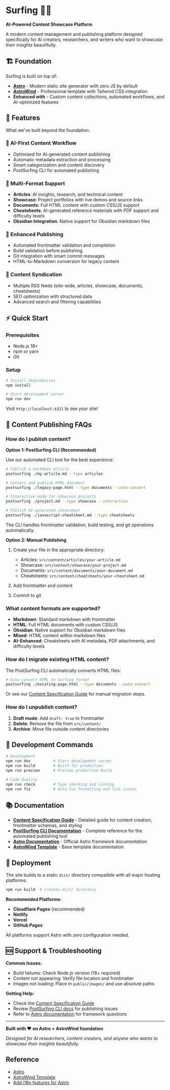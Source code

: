 # Surfing 🏄‍♂️

**AI-Powered Content Showcase Platform**

A modern content management and publishing platform designed specifically for AI creators, researchers, and writers who want to showcase their insights beautifully.

## 🏗️ Foundation

Surfing is built on top of:

- **[Astro](https://astro.build/)** - Modern static site generator with zero JS by default
- **[AstroWind](https://github.com/onwidget/astrowind)** - Professional template with Tailwind CSS integration
- **Enhanced with** - Custom content collections, automated workflows, and AI-optimized features

## 🚀 Features

What we've built beyond the foundation:

### 🤖 AI-First Content Workflow

- Optimized for AI-generated content publishing
- Automatic metadata extraction and processing
- Smart categorization and content discovery
- PostSurfing CLI for automated publishing

### 📝 Multi-Format Support

- **Articles**: AI insights, research, and technical content
- **Showcase**: Project portfolios with live demos and source links
- **Documents**: Full HTML content with custom CSS/JS support
- **Cheatsheets**: AI-generated reference materials with PDF support and difficulty levels
- **Obsidian Integration**: Native support for Obsidian markdown files

### 🔧 Enhanced Publishing

- Automated frontmatter validation and completion
- Build validation before publishing
- Git integration with smart commit messages
- HTML-to-Markdown conversion for legacy content

### 📡 Content Syndication

- Multiple RSS feeds (site-wide, articles, showcase, documents, cheatsheets)
- SEO optimization with structured data
- Advanced search and filtering capabilities

## ⚡ Quick Start

### Prerequisites

- Node.js 18+
- npm or yarn
- Git

### Setup

```bash
# Install dependencies
npm install

# Start development server
npm run dev
```

Visit `http://localhost:4321` to see your site!

## 📝 Content Publishing FAQs

### How do I publish content?

**Option 1: PostSurfing CLI (Recommended)**

Use our automated CLI tool for the best experience:

```bash
# Publish a markdown article
postsurfing ./my-article.md --type articles

# Convert and publish HTML document
postsurfing ./legacy-page.html --type documents --auto-convert

# Interactive mode for showcase projects
postsurfing ./project.md --type showcase --interactive

# Publish AI-generated cheatsheet
postsurfing ./javascript-cheatsheet.md --type cheatsheets
```

The CLI handles frontmatter validation, build testing, and git operations automatically.

**Option 2: Manual Publishing**

1. Create your file in the appropriate directory:
   - Articles: `src/content/articles/your-article.md`
   - Showcase: `src/content/showcase/your-project.md`
   - Documents: `src/content/documents/your-document.md`
   - Cheatsheets: `src/content/cheatsheets/your-cheatsheet.md`

2. Add frontmatter and content
3. Commit to git

### What content formats are supported?

- **Markdown**: Standard markdown with frontmatter
- **HTML**: Full HTML documents with custom CSS/JS
- **Obsidian**: Native support for Obsidian markdown files
- **Mixed**: HTML content within markdown files
- **AI-Enhanced**: Cheatsheets with AI metadata, PDF attachments, and difficulty levels

### How do I migrate existing HTML content?

The PostSurfing CLI automatically converts HTML files:

```bash
# Auto-convert HTML to Surfing format
postsurfing ./existing-page.html --type documents --auto-convert
```

Or see our [Content Specification Guide](./docs/content-specification.md) for manual migration steps.

### How do I unpublish content?

1. **Draft mode**: Add `draft: true` to frontmatter
2. **Delete**: Remove the file from `src/content/`
3. **Archive**: Move file outside content directories

## 🔧 Development Commands

```bash
# Development
npm run dev          # Start development server
npm run build        # Build for production
npm run preview      # Preview production build

# Code Quality
npm run check        # Type checking and linting
npm run fix          # Auto-fix formatting and lint issues
```

## 📚 Documentation

- **[Content Specification Guide](./docs/content-specification.md)** - Detailed guide for content creation, frontmatter schemas, and styling
- **[PostSurfing CLI Documentation](./docs/postsurfing-cli.md)** - Complete reference for the automated publishing tool
- **[Astro Documentation](https://docs.astro.build/)** - Official Astro framework documentation
- **[AstroWind Template](https://github.com/onwidget/astrowind)** - Base template documentation

## 🚀 Deployment

The site builds to a static `dist/` directory compatible with all major hosting platforms:

```bash
npm run build  # Creates dist/ directory
```

**Recommended Platforms:**

- **Cloudflare Pages** (recommended)
- **Netlify**
- **Vercel**
- **GitHub Pages**

All platforms support Astro with zero configuration needed.

## 🆘 Support & Troubleshooting

**Common Issues:**

- Build failures: Check Node.js version (18+ required)
- Content not appearing: Verify file location and frontmatter
- Images not loading: Place in `public/images/` and use absolute paths

**Getting Help:**

- Check the [Content Specification Guide](./docs/content-specification.md)
- Review [PostSurfing CLI docs](./docs/postsurfing-cli.md) for publishing issues
- Refer to [Astro documentation](https://docs.astro.build/) for framework questions

---

**Built with ❤️ on Astro + AstroWind foundation**

_Designed for AI researchers, content creators, and anyone who wants to showcase their insights beautifully._

## Reference

- [Astro](https://astro.build/)
- [AstroWind Template](https://github.com/arthelokyo/astrowinds)
- [Add i18n features for Astro](https://docs.astro.build/en/recipes/i18n/)
